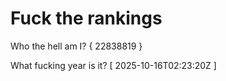 # Fuck the rankings

Who the hell am I?
{ 22838819 }

What fucking year is it?
[ 2025-10-16T02:23:20Z ]

